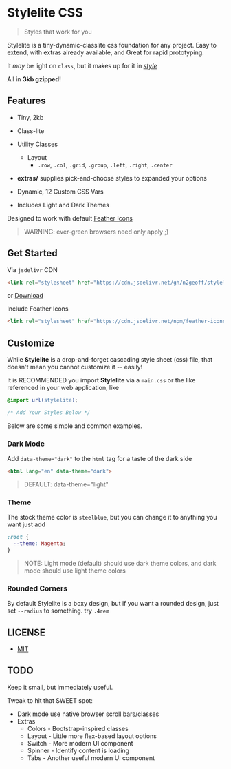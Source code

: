 # Stylelite CSS

> Styles that work for you

Stylelite is a tiny-dynamic-classlite css foundation for any project.  Easy to extend, with extras already available, and Great for rapid prototyping.

It *may* be light on `class`, but it makes up for it in *[style](src/extras)*

All in **3kb gzipped!**

## Features

- Tiny, 2kb
- Class-lite
- Utility Classes
  - Layout
    - `.row`, `.col`, `.grid`, `.group`, `.left`, `.right`, `.center`

- **extras/** supplies pick-and-choose styles to expanded your options
- Dynamic, 12 Custom CSS Vars
- Includes Light and Dark Themes

Designed to work with default [Feather Icons](https://feathericons.com/)


> WARNING: ever-green browsers need only apply ;)


## Get Started

Via `jsdelivr` CDN

```html
<link rel="stylesheet" href="https://cdn.jsdelivr.net/gh/n2geoff/stylelite/dist/stylelite.min.css">

```

or [Download](https://raw.githubusercontent.com/n2geoff/stylelite/main/dist/stylelite.min.css)

Include Feather Icons

```html
<link rel="stylesheet" href="https://cdn.jsdelivr.net/npm/feather-icons-css/css/feather.min.css">

```

## Customize

While **Stylelite** is a drop-and-forget cascading style sheet (css) file, that doesn't mean you cannot customize it -- easily!

It is RECOMMENDED you import **Stylelite** via a `main.css` or the like referenced in your web application, like

```css
@import url(stylelite);

/* Add Your Styles Below */

```

Below are some simple and common examples.

### Dark Mode

Add `data-theme="dark"` to the `html` tag for a taste of the dark side

```html
<html lang="en" data-theme="dark">
```

> DEFAULT: data-theme="light"

### Theme

The stock theme color is `steelblue`, but you can change it to anything you want just add

```css
:root {
  --theme: Magenta;
}
```

> NOTE: Light mode (default) should use dark theme colors, and dark mode should use light theme colors

### Rounded Corners

By default Stylelite is a boxy design, but if you want a rounded design, just set `--radius` to something.  try `.4rem`


## LICENSE

- [MIT](LICENSE)


## TODO

Keep it small, but immediately useful.

Tweak to hit that SWEET spot:

- Dark mode use native browser scroll bars/classes
- Extras
  - Colors  - Bootstrap-inspired classes
  - Layout  - Little more flex-based layout options
  - Switch  - More modern UI component
  - Spinner - Identify content is loading
  - Tabs    - Another useful modern UI component
